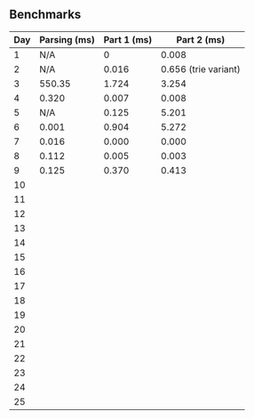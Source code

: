 ## Benchmarks

| Day   | Parsing (ms) | Part 1 (ms) | Part 2 (ms)          |
|-------|--------------|-------------|----------------------|
| 1     | N/A          | 0           | 0.008                |
| 2     | N/A          | 0.016       | 0.656 (trie variant) |
| 3     | 550.35       | 1.724       | 3.254                |
| 4     | 0.320        | 0.007       | 0.008                |
| 5     | N/A          | 0.125       | 5.201                |
| 6     | 0.001        | 0.904       | 5.272                |
| 7     | 0.016        | 0.000       | 0.000                |
| 8     | 0.112        | 0.005       | 0.003                |
| 9     | 0.125        | 0.370       | 0.413                |
| 10    |              |             |                      |
| 11    |              |             |                      |
| 12    |              |             |                      |
| 13    |              |             |                      |
| 14    |              |             |                      |
| 15    |              |             |                      |
| 16    |              |             |                      |
| 17    |              |             |                      |
| 18    |              |             |                      |
| 19    |              |             |                      |
| 20    |              |             |                      |
| 21    |              |             |                      |
| 22    |              |             |                      |
| 23    |              |             |                      |
| 24    |              |             |                      |
| 25    |              |             |                      |

